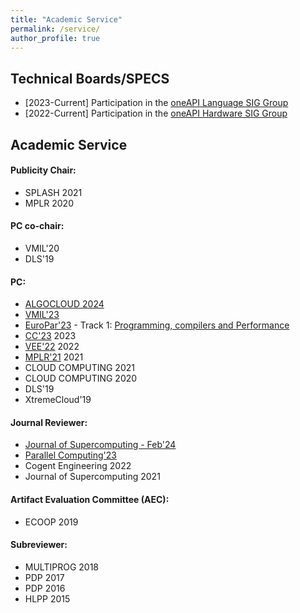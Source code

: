 ```yaml
---
title: "Academic Service"
permalink: /service/
author_profile: true
---
```


## Technical Boards/SPECS

* [2023-Current] Participation in the [oneAPI Language SIG Group](https://github.com/oneapi-src/oneAPI-tab/tree/main/language)
* [2022-Current] Participation in the [oneAPI Hardware SIG Group](https://github.com/oneapi-src/oneAPI-tab/tree/main/hardware)

## Academic Service 

#### Publicity Chair: 
  * SPLASH 2021
  * MPLR 2020

#### PC co-chair:
  * VMIL'20
  * DLS'19
  
#### PC: 
  * [ALGOCLOUD 2024](https://algo-conference.org/2024/algocloud/)
  * [VMIL'23](https://2023.splashcon.org/home/vmil-2023)
  * [EuroPar'23](https://2023.euro-par.org/) - Track 1: [Programming, compilers and Performance](https://2023.euro-par.org/submission-of-papers/submission-of-papers/track-1-programming-compilers-and-performance/)
  * [CC'23](https://conf.researchr.org/track/CC-2023/CC-2023-research-papers) 2023
  * [VEE'22](https://conf.researchr.org/committee/vee-2022/vee-2022-papers-program-committee) 2022
  * [MPLR'21](https://wwuindico.uni-muenster.de/event/449/) 2021 
  * CLOUD COMPUTING 2021
  * CLOUD COMPUTING 2020
  * DLS'19
  * XtremeCloud'19
  
#### Journal Reviewer:
  * [Journal of Supercomputing - Feb'24](https://link.springer.com/journal/11227)
  * [Parallel Computing'23](https://www.sciencedirect.com/journal/parallel-computing)
  * Cogent Engineering 2022
  * Journal of Supercomputing 2021 

#### Artifact Evaluation Committee (AEC): 
  * ECOOP 2019

#### Subreviewer:
  * MULTIPROG 2018
  * PDP 2017
  * PDP 2016
  * HLPP 2015
